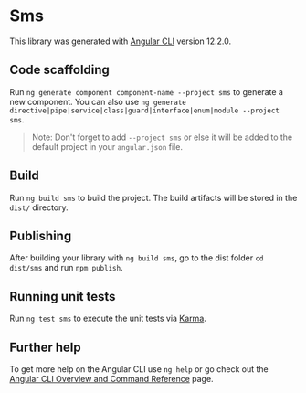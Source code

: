 # Sms

This library was generated with [Angular CLI](https://github.com/angular/angular-cli) version 12.2.0.

## Code scaffolding

Run `ng generate component component-name --project sms` to generate a new component. You can also use `ng generate directive|pipe|service|class|guard|interface|enum|module --project sms`.
> Note: Don't forget to add `--project sms` or else it will be added to the default project in your `angular.json` file. 

## Build

Run `ng build sms` to build the project. The build artifacts will be stored in the `dist/` directory.

## Publishing

After building your library with `ng build sms`, go to the dist folder `cd dist/sms` and run `npm publish`.

## Running unit tests

Run `ng test sms` to execute the unit tests via [Karma](https://karma-runner.github.io).

## Further help

To get more help on the Angular CLI use `ng help` or go check out the [Angular CLI Overview and Command Reference](https://angular.io/cli) page.
